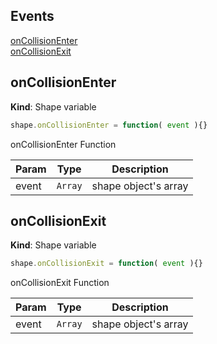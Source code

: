 ## Events

<dl>
<dt><a href="#onCollisionEnter">onCollisionEnter</a></dt>
<dd></dd>
<dt><a href="#onCollisionExit">onCollisionExit</a></dt>
<dd></dd>
</dl>

<a name="onCollisionEnter"></a>

## onCollisionEnter
**Kind**: Shape variable  
<a name="new_onCollisionEnter_new"></a>
```js
shape.onCollisionEnter = function( event ){}
```
onCollisionEnter Function


| Param | Type | Description |
| --- | --- | --- |
| event | <code>Array</code> | shape object's array |


<a name="onCollisionExit"></a>

## onCollisionExit
**Kind**: Shape variable  
<a name="new_onCollisionExit_new"></a>
```js
shape.onCollisionExit = function( event ){}
```
onCollisionExit Function


| Param | Type | Description |
| --- | --- | --- |
| event | <code>Array</code> | shape object's array |
